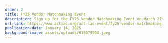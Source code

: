 ```yaml
---
order: 2
title: FY25 Vendor Matchmaking Event
description: Sign up for the FY25 Vendor Matchmaking Event on March 27th!
url-link: https://www.actiac.org/act-iac-event/fy25-vendor-matchmaking-event
publication-date: January 14, 2025
background-image: assets/uploads/615379504.jpeg
---
```

